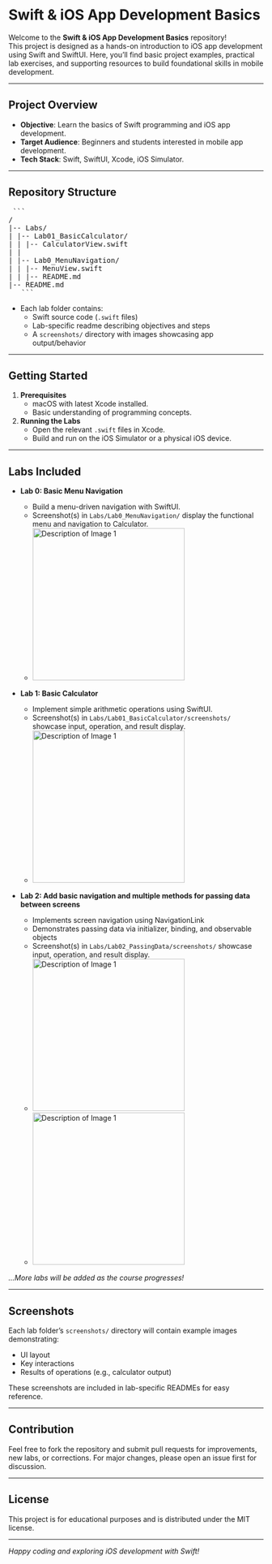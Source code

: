 # Swift & iOS App Development Basics

Welcome to the **Swift & iOS App Development Basics** repository!  
This project is designed as a hands-on introduction to iOS app development using Swift and SwiftUI. Here, you’ll find basic project examples, practical lab exercises, and supporting resources to build foundational skills in mobile development.

---

## Project Overview

- **Objective**: Learn the basics of Swift programming and iOS app development.
- **Target Audience**: Beginners and students interested in mobile app development.
- **Tech Stack**: Swift, SwiftUI, Xcode, iOS Simulator.

---

## Repository Structure
<pre> ``` 
/
|-- Labs/
| |-- Lab01_BasicCalculator/
| | |-- CalculatorView.swift
| |
| |-- Lab0_MenuNavigation/
| | |-- MenuView.swift
| | |-- README.md
|-- README.md
   ``` </pre>


- Each lab folder contains:
  - Swift source code (`.swift` files)
  - Lab-specific readme describing objectives and steps
  - A `screenshots/` directory with images showcasing app output/behavior

---

## Getting Started

1. **Prerequisites**
    - macOS with latest Xcode installed.
    - Basic understanding of programming concepts.
2. **Running the Labs**
    - Open the relevant `.swift` files in Xcode.
    - Build and run on the iOS Simulator or a physical iOS device.

---

## Labs Included


- **Lab 0: Basic Menu Navigation**
  - Build a menu-driven navigation with SwiftUI.
  - Screenshot(s) in `Labs/Lab0_MenuNavigation/` display the functional menu and navigation to Calculator.
  - <img src="MadLabIos.png" alt="Description of Image 1" width="300"/>


- **Lab 1: Basic Calculator**
  - Implement simple arithmetic operations using SwiftUI.
  - Screenshot(s) in `Labs/Lab01_BasicCalculator/screenshots/` showcase input, operation, and result display.
  - <img src="basic_calculator.png" alt="Description of Image 1" width="300"/>

- **Lab 2: Add basic navigation and multiple methods for passing data between screens**
  - Implements screen navigation using NavigationLink
  - Demonstrates passing data via initializer, binding, and observable objects
  - Screenshot(s) in `Labs/Lab02_PassingData/screenshots/` showcase input, operation, and result display.
  - <img src="passingData.png" alt="Description of Image 1" width="300"/>
  - <img src="passingData1.png" alt="Description of Image 1" width="300"/>


*...More labs will be added as the course progresses!*

---

## Screenshots

Each lab folder’s `screenshots/` directory will contain example images demonstrating:
- UI layout
- Key interactions
- Results of operations (e.g., calculator output)

These screenshots are included in lab-specific READMEs for easy reference.

---

## Contribution

Feel free to fork the repository and submit pull requests for improvements, new labs, or corrections. For major changes, please open an issue first for discussion.

---

## License

This project is for educational purposes and is distributed under the MIT license.

---

*Happy coding and exploring iOS development with Swift!*

